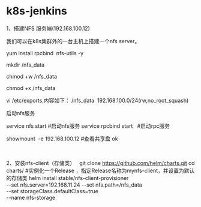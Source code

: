 # k8s-jenkins
1、搭建NFS 服务端(192.168.100.12)

我们可以在k8s集群外的一台主机上搭建一个nfs server。

yum install rpcbind  nfs-utils -y

mkdir /nfs_data

chmod +w /nfs_data

chmod +x /nfs_data

vi /etc/exports,内容如下：
/nfs_data  192.168.100.0/24(rw,no_root_squash)

启动nfs服务

service nfs start #启动nfs服务
service rpcbind start   #启动rpc服务

showmount  -e 192.168.100.12 #查看共享盘 ok

 

2、安装nfs-client（存储类）
 
git clone https://github.com/helm/charts.git
cd charts/
#实例化一个Release ，指定Release名称为mynfs-client，并设置为默认的存储类
helm install stable/nfs-client-provisioner  \
--set nfs.server=192.168.11.24 --set nfs.path=/nfs_data \
--set storageClass.defaultClass=true \
--name nfs-storage
